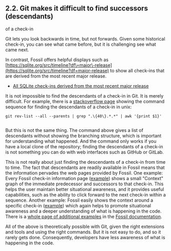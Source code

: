 ## 2\.2\. Git makes it difficult to find successors (descendants)
of a check\-in



Git lets you look backwards in time, but not forwards.
Given some historical check\-in, you can see what came before,
but it is challenging see what came next.




In contrast, Fossil offers helpful displays such as
[https://sqlite.org/src/timeline?df\=major\-release](https://sqlite.org/src/timeline?df=major-release)
to show all check\-ins that are derived from the most
recent major release.






* [All SQLite check\-ins derived from the most recent major release](https://sqlite.org/src/timeline?df=major-release)


It is not impossible to find the descendants of a check\-in
in Git. It is merely difficult. For example,
there is a
[stackoverflow page](https://stackoverflow.com/questions/27960605/find-all-the-direct-descendants-of-a-given-commit#27962018)
showing the command sequence for finding the descendants of a check\-in
in unix:




```
git rev-list --all --parents | grep ".\{40\}.*.*" | awk '{print $1}'


```


But this is not the same thing. The command above gives
a list of descendants without showing the branching structure, which
is important for understanding what happened. And the command only works
if you have a local clone of the repository; finding the descendants of
a check\-in is not something you can do with web interfaces such
as GitHub or GitLab.




This is not really about just finding the descendants of a check\-in
from time to time. The fact that descendants are readily available in
Fossil means that the information pervades the web pages provided by
Fossil. One example: Every Fossil check\-in information page
([example](https://www.sqlite.org/src/info/ec7addc87f97bcff)) shows
a small "Context" graph of the immediate predecessor and successors
to that check\-in. This helps the user maintain better situational
awareness, and it provides useful capabilities, such as the ability
to click forward to the next check\-in within a sequence. Another example:
Fossil easily shows the context around a specific check\-in
([example](https://www.sqlite.org/src/timeline?c=2018-03-16&n=10))
which again helps to promote situational awareness and a deeper
understanding of what is happening in the code. There is a
[whole page of additional examples](https://fossil-scm.org/fossil/doc/trunk/www/webpage-ex.md)
in the [Fossil documentation](https://fossil-scm.org/fossil).




All of the above is theoretically possible with Git, given the right extensions
and tools and using the right commands. But it is not easy to do,
and so it rarely gets done. Consequently, developers have less awareness
of what is happening in the code.



